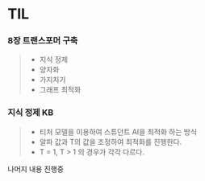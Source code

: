 # TIL

### 8장 트랜스포머 구축
> - 지식 정제
> - 양자화
> - 가지치기
> - 그래프 최적화

### 지식 정제 KB
> - 티처 모델을 이용하여 스튜던트 AI을 최적화 하는 방식
> - 알파 값과 T의 값을 조정하여 최적화를 진행한다.
> - T = 1, T > 1 의 경우가 각각 다르다.

나머지 내용 진행중 